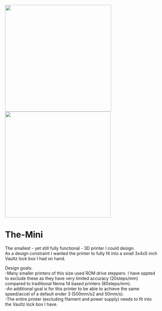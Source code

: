 
<p float="left">
  <img src="https://github.com/user-attachments/assets/053dbf47-2d4c-473e-b85b-c99c70d783e3" width="350" />
  <img src="https://github.com/user-attachments/assets/052ca413-d359-4bd2-86f1-8dcd0c32871f" width="348"/>

</p>

# The-Mini
The smallest - yet still fully functional - 3D printer I could design.  
As a design constraint I wanted the printer to fully fit into a small 3x4x5 inch Vaultz lock box I had on hand. 

Design goals:  
-Many smaller printers of this size used ROM drive steppers. I have oppted to exclude these as they have very limited accuracy (20steps/mm) compared to traditional Nema 14 based printers (80steps/mm).  
-An additional goal is for this printer to be able to achieve the same speed/accel of a default ender 3 (500mm/s2 and 50mm/s).  
-The entire printer (excluding filament and power supply) needs to fit into the Vaultz lock box I have.   
